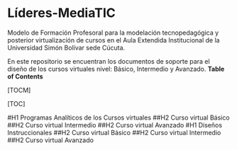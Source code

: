 # Líderes-MediaTIC
Modelo de Formación Profesoral para la modelación tecnopedagógica y posterior virtualización de cursos en el Aula Extendida Institucional de la Universidad Simón Bolívar sede Cúcuta.

En este repositorio se encuentran los documentos de soporte para el diseño de los cursos virtuales nivel: Básico, Intermedio y Avanzado.
**Table of Contents**

[TOCM]

[TOC]

#H1 Programas Analíticos de los Cursos virtuales
##H2 Curso virtual Básico
##H2 Curso virtual Intermedio
##H2 Curso virtual Avanzado
#H1 Diseños Instruccionales
##H2 Curso virtual Básico
##H2 Curso virtual Intermedio
##H2 Curso virtual Avanzado
